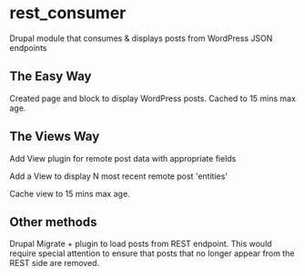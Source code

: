 # rest_consumer

Drupal module that consumes &amp; displays posts from WordPress JSON endpoints

## The Easy Way

Created page and block to display WordPress posts. Cached to 15 mins max age.

## The Views Way

Add View plugin for remote post data with appropriate fields

Add a View to display N most recent remote post 'entities'

Cache view to 15 mins max age.

## Other methods

Drupal Migrate + plugin to load posts from REST endpoint. This would require special attention to ensure that posts that no longer appear from the REST side are removed.
